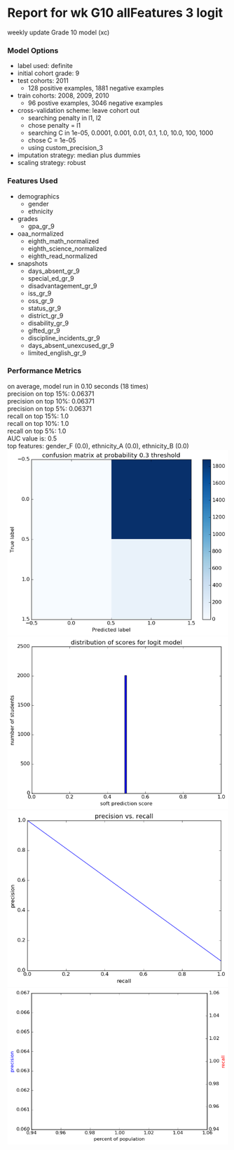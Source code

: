 # Report for wk G10 allFeatures 3 logit
weekly update Grade 10 model (xc)

### Model Options
* label used: definite
* initial cohort grade: 9
* test cohorts: 2011
	 * 128 positive examples, 1881 negative examples
* train cohorts: 2008, 2009, 2010
	 * 96 postive examples, 3046 negative examples
* cross-validation scheme: leave cohort out
	 * searching penalty in l1, l2
	 * chose penalty = l1
	 * searching C in 1e-05, 0.0001, 0.001, 0.01, 0.1, 1.0, 10.0, 100, 1000
	 * chose C = 1e-05
	 * using custom_precision_3
* imputation strategy: median plus dummies
* scaling strategy: robust

### Features Used
* demographics
	 * gender
	 * ethnicity
* grades
	 * gpa_gr_9
* oaa_normalized
	 * eighth_math_normalized
	 * eighth_science_normalized
	 * eighth_read_normalized
* snapshots
	 * days_absent_gr_9
	 * special_ed_gr_9
	 * disadvantagement_gr_9
	 * iss_gr_9
	 * oss_gr_9
	 * status_gr_9
	 * district_gr_9
	 * disability_gr_9
	 * gifted_gr_9
	 * discipline_incidents_gr_9
	 * days_absent_unexcused_gr_9
	 * limited_english_gr_9

### Performance Metrics
on average, model run in 0.10 seconds (18 times) <br/>precision on top 15%: 0.06371 <br/>precision on top 10%: 0.06371 <br/>precision on top 5%: 0.06371 <br/>recall on top 15%: 1.0 <br/>recall on top 10%: 1.0 <br/>recall on top 5%: 1.0 <br/>AUC value is: 0.5 <br/>top features: gender_F (0.0), ethnicity_A (0.0), ethnicity_B (0.0)
![wk_G10_allFeatures_3_logit_confusion_mat_0.3.png](figs/wk_G10_allFeatures_3_logit_confusion_mat_0.3.png)
![wk_G10_allFeatures_3_logit_score_dist.png](figs/wk_G10_allFeatures_3_logit_score_dist.png)
![wk_G10_allFeatures_3_logit_pr_vs_threshold.png](figs/wk_G10_allFeatures_3_logit_pr_vs_threshold.png)
![wk_G10_allFeatures_3_logit_precision_recall_at_k.png](figs/wk_G10_allFeatures_3_logit_precision_recall_at_k.png)
